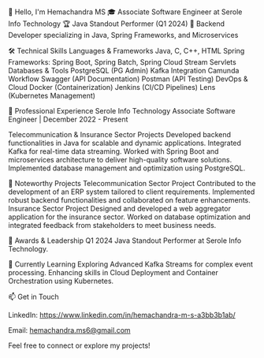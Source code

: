 👋 Hello, I'm Hemachandra MS
🎓 Associate Software Engineer at Serole Info Technology
🏆 Java Standout Performer (Q1 2024)
🔧 Backend Developer specializing in Java, Spring Frameworks, and Microservices


🛠️ Technical Skills
Languages & Frameworks
Java, C, C++, HTML
Spring Frameworks: Spring Boot, Spring Batch, Spring Cloud Stream
Servlets
Databases & Tools
PostgreSQL (PG Admin)
Kafka Integration
Camunda Workflow
Swagger (API Documentation)
Postman (API Testing)
DevOps & Cloud
Docker (Containerization)
Jenkins (CI/CD Pipelines)
Lens (Kubernetes Management)

💼 Professional Experience
Serole Info Technology
Associate Software Engineer | December 2022 - Present

Telecommunication & Insurance Sector Projects
Developed backend functionalities in Java for scalable and dynamic applications.
Integrated Kafka for real-time data streaming.
Worked with Spring Boot and microservices architecture to deliver high-quality software solutions.
Implemented database management and optimization using PostgreSQL.

🌟 Noteworthy Projects
Telecommunication Sector Project
Contributed to the development of an ERP system tailored to client requirements.
Implemented robust backend functionalities and collaborated on feature enhancements.
Insurance Sector Project
Designed and developed a web aggregator application for the insurance sector.
Worked on database optimization and integrated feedback from stakeholders to meet business needs.

🏅 Awards & Leadership
Q1 2024 Java Standout Performer at Serole Info Technology.

🌱 Currently Learning
Exploring Advanced Kafka Streams for complex event processing.
Enhancing skills in Cloud Deployment and Container Orchestration using Kubernetes.

📫 Get in Touch

LinkedIn: https://www.linkedin.com/in/hemachandra-m-s-a3bb3b1ab/

Email: hemachandra.ms6@gmail.com

Feel free to connect or explore my projects!


